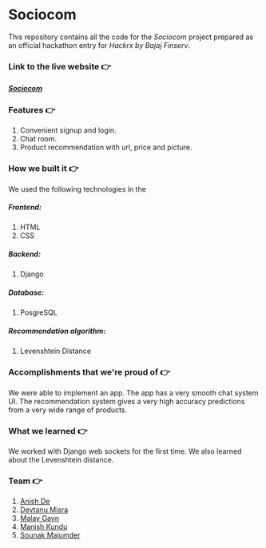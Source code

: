 # Sociocom

This repository contains all the code for the *Sociocom* project prepared as an official hackathon entry for *Hackrx by Bajaj Finserv*.

### Link to the live website 👉
##### [Sociocom](https://talkandbuy.herokuapp.com "Sociocom")


### Features 👉
1. Convenient signup and login.
2. Chat room.
3. Product recommendation with url, price and picture.

### How we built it 👉
We used the following technologies in the

##### Frontend:
1. HTML
2. CSS

##### Backend:
1. Django

##### Database:
1. PosgreSQL

##### Recommendation algorithm:
1. Levenshtein Distance

### Accomplishments that we're proud of 👉

We were able to implement an app. The app has a very smooth chat system UI. The recommendation system gives a very high accuracy predictions from a very wide range of products.

### What we learned 👉

We worked with Django web sockets for the first time. We also learned about the Levenshtein distance.

### Team 👉

1. [Anish De](https://github.com/Anishde85 "Anish")
2. [Devtanu Misra](https://github.com/devtanumisra "Devtanu")
3. [Malay Gayn](https://github.com/MalayGain "Malay")
4. [Manish Kundu](https://github.com/iammanish17 "Manish")
5. [Sounak Majumder](https://github.com/m-sounak "Sounak")
